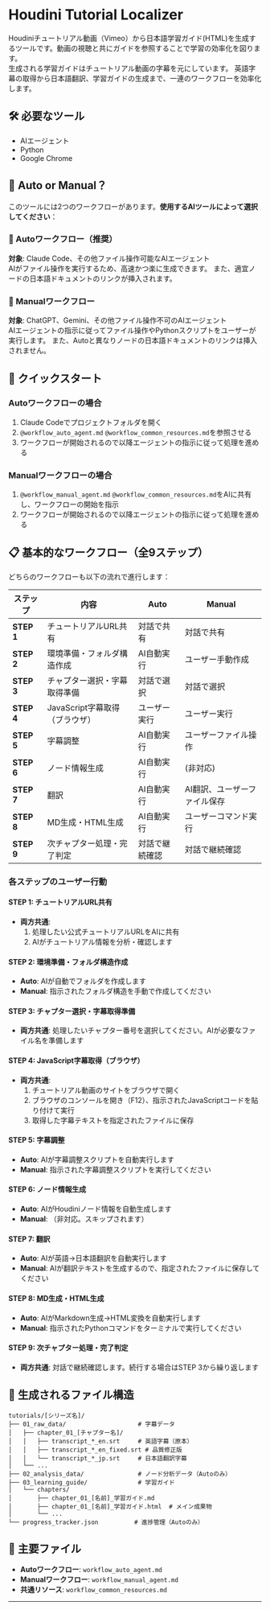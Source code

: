 # Houdini Tutorial Localizer

Houdiniチュートリアル動画（Vimeo）から日本語学習ガイド(HTML)を生成するツールです。動画の視聴と共にガイドを参照することで学習の効率化を図ります。  
生成される学習ガイドはチュートリアル動画の字幕を元にしています。
英語字幕の取得から日本語翻訳、学習ガイドの生成まで、一連のワークフローを効率化します。

## 🛠️ 必要なツール
- AIエージェント
- Python
- Google Chrome

## 🤖 Auto or Manual？

このツールには2つのワークフローがあります。**使用するAIツールによって選択してください**：

### 🚀 Autoワークフロー（推奨）
**対象**: Claude Code、その他ファイル操作可能なAIエージェント  
AIがファイル操作を実行するため、高速かつ楽に生成できます。
また、適宜ノードの日本語ドキュメントのリンクが挿入されます。

### 👥 Manualワークフロー  
**対象**: ChatGPT、Gemini、その他ファイル操作不可のAIエージェント  
AIエージェントの指示に従ってファイル操作やPythonスクリプトをユーザーが実行します。 また、Autoと異なりノードの日本語ドキュメントのリンクは挿入されません。

## 🚀 クイックスタート

### Autoワークフローの場合
1. Claude Codeでプロジェクトフォルダを開く
2. `@workflow_auto_agent.md` `@workflow_common_resources.md`を参照させる
3. ワークフローが開始されるので以降エージェントの指示に従って処理を進める

### Manualワークフローの場合
1. `@workflow_manual_agent.md` `@workflow_common_resources.md`をAIに共有し、ワークフローの開始を指示
2. ワークフローが開始されるので以降エージェントの指示に従って処理を進める

## 📋 基本的なワークフロー（全9ステップ）

どちらのワークフローも以下の流れで進行します：

| ステップ         | 内容                   | Auto | Manual    |
|--------------|----------------------|------|-----------|
| **STEP 1** | チュートリアルURL共有         | 対話で共有 | 対話で共有     |
| **STEP 2** | 環境準備・フォルダ構造作成        | AI自動実行 | ユーザー手動作成  |
| **STEP 3** | チャプター選択・字幕取得準備       | 対話で選択 | 対話で選択     |
| **STEP 4** | JavaScript字幕取得（ブラウザ） | ユーザー実行 | ユーザー実行    |
| **STEP 5** | 字幕調整                 | AI自動実行 | ユーザーファイル操作 |
| **STEP 6** | ノード情報生成              | AI自動実行 | (非対応)     |
| **STEP 7** | 翻訳                   | AI自動実行 | AI翻訳、ユーザーファイル保存 |
| **STEP 8** | MD生成・HTML生成          | AI自動実行 | ユーザーコマンド実行 |
| **STEP 9** | 次チャプター処理・完了判定        | 対話で継続確認 | 対話で継続確認   |

### 各ステップのユーザー行動

#### STEP 1: チュートリアルURL共有
- **両方共通**: 
  1. 処理したい公式チュートリアルURLをAIに共有
  2. AIがチュートリアル情報を分析・確認します

#### STEP 2: 環境準備・フォルダ構造作成
- **Auto**: AIが自動でフォルダを作成します
- **Manual**: 指示されたフォルダ構造を手動で作成してください

#### STEP 3: チャプター選択・字幕取得準備  
- **両方共通**: 処理したいチャプター番号を選択してください。AIが必要なファイル名を準備します

#### STEP 4: JavaScript字幕取得（ブラウザ）
- **両方共通**: 
  1. チュートリアル動画のサイトをブラウザで開く
  2. ブラウザのコンソールを開き（F12）、指示されたJavaScriptコードを貼り付けて実行
  3. 取得した字幕テキストを指定されたファイルに保存

#### STEP 5: 字幕調整
- **Auto**: AIが字幕調整スクリプトを自動実行します
- **Manual**: 指示された字幕調整スクリプトを実行してください

#### STEP 6: ノード情報生成
- **Auto**: AIがHoudiniノード情報を自動生成します
- **Manual**: （非対応。スキップされます）

#### STEP 7: 翻訳
- **Auto**: AIが英語→日本語翻訳を自動実行します
- **Manual**: AIが翻訳テキストを生成するので、指定されたファイルに保存してください

#### STEP 8: MD生成・HTML生成
- **Auto**: AIがMarkdown生成→HTML変換を自動実行します
- **Manual**: 指示されたPythonコマンドをターミナルで実行してください

#### STEP 9: 次チャプター処理・完了判定
- **両方共通**: 対話で継続確認します。続行する場合はSTEP 3から繰り返します


## 📁 生成されるファイル構造

```
tutorials/[シリーズ名]/
├── 01_raw_data/                    # 字幕データ
│   ├── chapter_01_[チャプター名]/
│   │   ├── transcript_*_en.srt     # 英語字幕（原本）
│   │   ├── transcript_*_en_fixed.srt # 品質修正版
│   │   └── transcript_*_jp.srt     # 日本語翻訳字幕
│   └── ...
├── 02_analysis_data/               # ノード分析データ（Autoのみ）
├── 03_learning_guide/              # 学習ガイド
│   └── chapters/
│       ├── chapter_01_[名前]_学習ガイド.md
│       ├── chapter_01_[名前]_学習ガイド.html  # メイン成果物
│       └── ...
└── progress_tracker.json          # 進捗管理（Autoのみ）
```

## 📖 主要ファイル

- **Autoワークフロー**: `workflow_auto_agent.md`
- **Manualワークフロー**: `workflow_manual_agent.md`  
- **共通リソース**: `workflow_common_resources.md`

---
